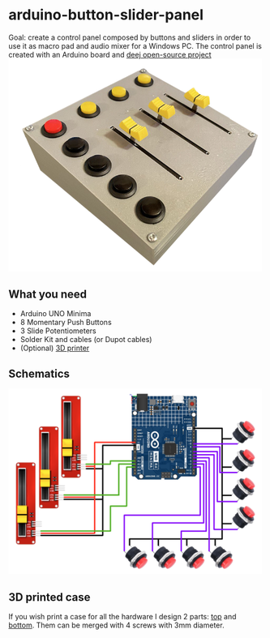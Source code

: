 # arduino-button-slider-panel
Goal: create a control panel composed by buttons and sliders in order to use it as macro pad and audio mixer for a Windows PC. The control panel is created
with an Arduino board and [deej open-source project](https://github.com/omriharel/deej)\
<img src="./images/photo.png" width="500">

## What you need
+ Arduino UNO Minima
+ 8 Momentary Push Buttons
+ 3 Slide Potentiometers
+ Solder Kit and cables (or Dupot cables)
+ (Optional) [3D printer](#3D-printed-case)
## Schematics
<img src="./images/schematics.png" width="500">

## 3D printed case
If you wish print a case for all the hardware I design 2 parts: [top](./3Dmodel/top.stl) and [bottom](./3Dmodel/bottom.stl).
Them can be merged with 4 screws with 3mm diameter.
